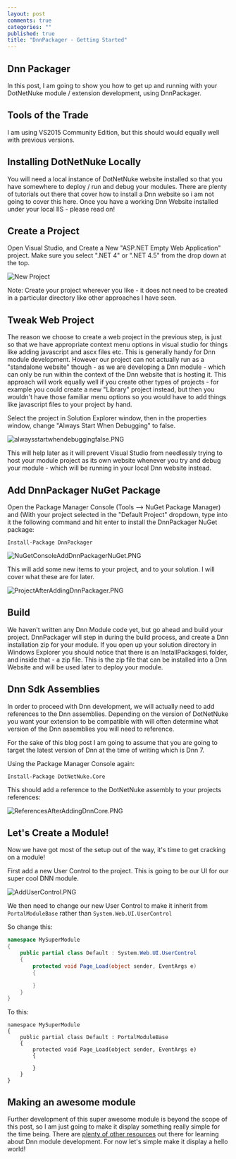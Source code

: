 ```yaml
---
layout: post
comments: true
categories: ""
published: true
title: "DnnPackager - Getting Started"
---
```


## Dnn Packager

In this post, I am going to show you how to get up and running with your DotNetNuke module / extension development, using DnnPackager.


## Tools of the Trade
I am using VS2015 Community Edition, but this should would equally well with previous versions.

## Installing DotNetNuke Locally
You will need a local instance of DotNetNuke website installed so that you have somewhere to deploy / run and debug your modules. There are plenty of tutorials out there that cover how to install a Dnn website so i am not going to cover this here. Once you have a working Dnn Website installed under your local IIS - please read on!

## Create a Project

Open Visual Studio, and Create a New "ASP.NET Empty Web Application" project. Make sure you select ".NET 4" or ".NET 4.5" from the drop down at the top.

![New Project]({{site.baseurl}}/source/assets/posts/NewAspNetProject.PNG)

Note: Create your project wherever you like - it does not need to be created in a particular directory like other approaches I have seen.

## Tweak Web Project

The reason we choose to create a web project in the previous step, is just so that we have appropriate context menu options in visual studio for things like adding javascript and ascx files etc. This is generally handy for Dnn module development. However our project can not actually run as a "standalone website" though - as we are developing a Dnn module - which can only be run within the context of the Dnn website that is hosting it. This approach will work equally well if you create other types of projects - for example you could create a new "Library" project instead, but then you wouldn't have those familiar menu options so you would have to add things like javascript files to your project by hand.

Select the project in Solution Explorer window, then in the properties window, change "Always Start When Debugging" to false.

![alwaysstartwhendebuggingfalse.PNG]({{site.baseurl}}/source/assets/posts/alwaysstartwhendebuggingfalse.PNG)

This will help later as it will prevent Visual Studio from needlessly trying to host your module project as its own website whenever you try and debug your module - which will be running in your local Dnn website instead.

## Add DnnPackager NuGet Package

Open the Package Manager Console (Tools --> NuGet Package Manager) and (With your project selected in the "Default Project" dropdown, type into it the following command and hit enter to install the DnnPackager NuGet package:

```
Install-Package DnnPackager
```

![NuGetConsoleAddDnnPackagerNuGet.PNG]({{site.baseurl}}/source/assets/posts/NuGetConsoleAddDnnPackagerNuGet.PNG)

This will add some new items to your project, and to your solution. I will cover what these are for later.

![ProjectAfterAddingDnnPackager.PNG]({{site.baseurl}}/source/assets/posts/ProjectAfterAddingDnnPackager.PNG)

## Build

We haven't written any Dnn Module code yet, but go ahead and build your project.
DnnPackager will step in during the build process, and create a Dnn installation zip for your module. If you open up your solution directory in Windows Explorer you should notice that there is an InstallPackages\ folder, and inside that - a zip file. This is the zip file that can be installed into a Dnn Website and will be used later to deploy your module.

## Dnn Sdk Assemblies

In order to proceed with Dnn development, we will actually need to add references to the Dnn assemblies. Depending on the version of DotNetNuke you want your extension to be compatible with will often determine what version of the Dnn assemblies you will need to reference.

For the sake of this blog post I am going to assume that you are going to target the latest version of Dnn at the time of writing which is Dnn 7.

Using the Package Manager Console again:

```
Install-Package DotNetNuke.Core
```

This should add a reference to the DotNetNuke assembly to your projects references:

![ReferencesAfterAddingDnnCore.PNG]({{site.baseurl}}/source/assets/posts/ReferencesAfterAddingDnnCore.PNG)

## Let's Create a Module!

Now we have got most of the setup out of the way, it's time to get cracking on a module!

First add a new User Control to the project. This is going to be our UI for our super cool DNN module.

![AddUserControl.PNG]({{site.baseurl}}/source/assets/posts/AddUserControl.PNG)

We then need to change our new User Control to make it inherit from `PortalModuleBase` rather than `System.Web.UI.UserControl`

So change this:

```csharp
namespace MySuperModule
{
    public partial class Default : System.Web.UI.UserControl
    {
        protected void Page_Load(object sender, EventArgs e)
        {

        }
    }
}
```

To this:

```
namespace MySuperModule
{
    public partial class Default : PortalModuleBase
    {
        protected void Page_Load(object sender, EventArgs e)
        {

        }
    }
}
```

## Making an awesome module

Further development of this super awesome module is beyond the scope of this post, so I am just going to make it display something really simple for the time being. There are [plenty of other resources](http://www.dnnsoftware.com/community-blog/cid/141749/dotnetnuke-module-development-101-5--hello-world-3-using-visual-studio-to-create-a-module) out there for learning about Dnn module development. For now let's simple make it display a hello world!














